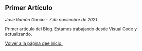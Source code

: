 ## Primer Artículo
*José Ramón García - 7 de noviembre de 2021*  

Primer artículo del Blog. Estamos trabajando desde Visual Code y actualizando.
  
[Volver a la página dee inicio.](https://joseramongg.github.io/web)  


